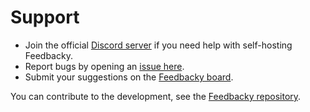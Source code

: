 # Support

* Join the official [Discord server](https://discordapp.com/invite/6qCnKh5) if you need help with self-hosting Feedbacky.
* Report bugs by opening an [issue here](https://github.com/feedbacky-project/app/issues/new?assignees=Plajer&labels=bug&template=bug_report.md&title=).
* Submit your suggestions on the [Feedbacky board](https://app.feedbacky.net/b/feedbacky-official).

You can contribute to the development, see the [Feedbacky repository](https://github.com/feedbacky-project/app).


